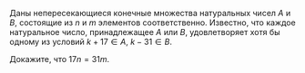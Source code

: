 Даны непересекающиеся конечные множества натуральных чисел $A$ и $B$, 
состоящие из $n$ и $m$ элементов соответственно. 
Известно, что каждое натуральное число, принадлежащее $A$ или $B$, удовлетворяет 
хотя бы одному из условий $k+17 \in A$,  $k-31 \in B$.

Докажите, что $17n=31m$.